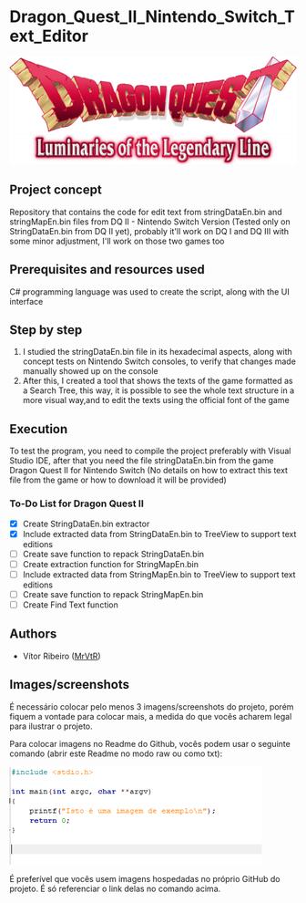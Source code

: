 # Dragon_Quest_II_Nintendo_Switch_Text_Editor

![Title](https://github.com/MrVtR/Dragon_Quest_II_Nintendo_Switch_Text_Editor/blob/main/images/title_1.png)
![Subtitle](https://github.com/MrVtR/Dragon_Quest_II_Nintendo_Switch_Text_Editor/blob/main/images/subtitle1_en.png)

## Project concept
Repository that contains the code for edit text from stringDataEn.bin and stringMapEn.bin files from DQ II - Nintendo Switch Version (Tested only on StringDataEn.bin from DQ II yet), probably it'll work on DQ I and DQ III with some minor adjustment, I'll work on those two games too
  
## Prerequisites and resources used
C# programming language was used to create the script, along with the UI interface
  
## Step by step
1. I studied the stringDataEn.bin file in its hexadecimal aspects, along with concept tests on Nintendo Switch consoles, to verify that changes made manually showed up on the console
2. After this, I created a tool that shows the texts of the game formatted as a Search Tree, this way, it is possible to see the whole text structure in a more visual way,and to edit the texts using the official font of the game

## Execution
To test the program, you need to compile the project preferably with Visual Studio IDE, after that you need the file stringDataEn.bin from the game Dragon Quest II for Nintendo Switch (No details on how to extract this text file from the game or how to download it will be provided)

### To-Do List for Dragon Quest II
- [x] Create StringDataEn.bin extractor
- [x] Include extracted data from StringDataEn.bin to TreeView to support text editions
- [ ] Create save function to repack StringDataEn.bin
- [ ] Create extraction function for StringMapEn.bin
- [ ] Include extracted data from StringMapEn.bin to TreeView to support text editions
- [ ] Create save function to repack StringMapEn.bin
- [ ] Create Find Text function

## Authors
* Vítor Ribeiro ([MrVtR](https://github.com/MrVtR))

## Images/screenshots
É necessário colocar pelo menos 3 imagens/screenshots do projeto, porém fiquem a vontade para colocar mais, a medida do que vocês acharem legal para ilustrar o projeto.

Para colocar imagens no Readme do Github, vocês podem usar o seguinte comando (abrir este Readme no modo raw ou como txt):

![Imagem](https://github.com/Infinitemarcus/Hackerspace-template/blob/master/exemplo.png)

É preferível que vocês usem imagens hospedadas no próprio GitHub do projeto. É só referenciar o link delas no comando acima.

